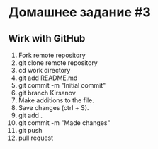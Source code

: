 # Домашнее задание #3

## Wirk with GitHub

1. Fork remote repository
2. git clone remote repository
3. cd work directory
4. git add README.md
5. git commit -m "Initial commit"
6. git branch Kirsanov
7. Make additions to the file.
8. Save changes (ctrl + S).
9. git add .
10. git commit -m "Made changes"
11. git push
12. pull request
